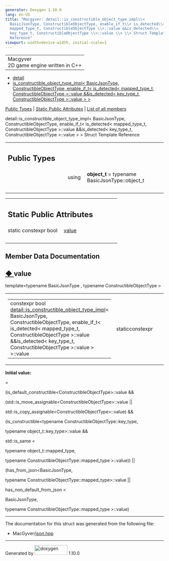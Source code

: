 ```yaml
---
generator: Doxygen 1.10.0
lang: en-US
title: "Macgyver: detail::is_constructible_object_type_impl\\<
  BasicJsonType, ConstructibleObjectType, enable_if_t\\< is_detected\\<
  mapped_type_t, ConstructibleObjectType \\>::value &&is_detected\\<
  key_type_t, ConstructibleObjectType \\>::value \\> \\> Struct Template
  Reference"
viewport: width=device-width, initial-scale=1
---
```


<div id="top">

<div id="titlearea">

<table data-cellspacing="0" data-cellpadding="0">
<colgroup>
<col style="width: 100%" />
</colgroup>
<tbody>
<tr id="projectrow" class="odd">
<td id="projectalign"><div id="projectname">
Macgyver
</div>
<div id="projectbrief">
2D game engine written in C++
</div></td>
</tr>
</tbody>
</table>

</div>

<div id="main-nav">

</div>

<div id="nav-path" class="navpath">

- <a href="namespacedetail.html" class="el">detail</a>
- <a
  href="structdetail_1_1is__constructible__object__type__impl_3_01_basic_json_type_00_01_constructible_oe3af2486927b63ecadb7a7d2ea385f2a.html"
  class="el">is_constructible_object_type_impl&lt; BasicJsonType,
  ConstructibleObjectType, enable_if_t&lt; is_detected&lt; mapped_type_t,
  ConstructibleObjectType &gt;::value &amp;&amp;is_detected&lt;
  key_type_t, ConstructibleObjectType &gt;::value &gt; &gt;</a>

</div>

</div>

<div class="header">

<div class="summary">

[Public Types](#pub-types) \| [Static Public
Attributes](#pub-static-attribs) \| [List of all
members](structdetail_1_1is__constructible__object__type__impl_3_01_basic_json_type_00_01_constructible_o47d3f1d858163de67321be81dde3c5a8.html)

</div>

<div class="headertitle">

<div class="title">

detail::is_constructible_object_type_impl\< BasicJsonType,
ConstructibleObjectType, enable_if_t\< is_detected\< mapped_type_t,
ConstructibleObjectType \>::value &&is_detected\< key_type_t,
ConstructibleObjectType \>::value \> \> Struct Template Reference

</div>

</div>

</div>

<div class="contents">

<table class="memberdecls">
<colgroup>
<col style="width: 50%" />
<col style="width: 50%" />
</colgroup>
<tbody>
<tr class="odd heading">
<td colspan="2"><h2 id="public-types" class="groupheader"><span
id="pub-types"></span> Public Types</h2></td>
</tr>
<tr id="r_a4d2f18ba45ed33ff1e6f7be379ec3ecb"
class="even memitem:a4d2f18ba45ed33ff1e6f7be379ec3ecb">
<td class="memItemLeft" style="text-align: right;"
data-valign="top"><span id="a4d2f18ba45ed33ff1e6f7be379ec3ecb"></span>
using </td>
<td class="memItemRight" data-valign="bottom"><strong>object_t</strong>
= typename BasicJsonType::object_t</td>
</tr>
<tr class="odd separator:a4d2f18ba45ed33ff1e6f7be379ec3ecb">
<td colspan="2" class="memSeparator"> </td>
</tr>
</tbody>
</table>

<table class="memberdecls">
<colgroup>
<col style="width: 50%" />
<col style="width: 50%" />
</colgroup>
<tbody>
<tr class="odd heading">
<td colspan="2"><h2 id="static-public-attributes"
class="groupheader"><span id="pub-static-attribs"></span> Static Public
Attributes</h2></td>
</tr>
<tr id="r_ab3313b72e45caf312e3464d32fff3e67"
class="even memitem:ab3313b72e45caf312e3464d32fff3e67">
<td class="memItemLeft" style="text-align: right;"
data-valign="top">static constexpr bool </td>
<td class="memItemRight" data-valign="bottom"><a
href="#ab3313b72e45caf312e3464d32fff3e67" class="el">value</a></td>
</tr>
<tr class="odd separator:ab3313b72e45caf312e3464d32fff3e67">
<td colspan="2" class="memSeparator"> </td>
</tr>
</tbody>
</table>

## Member Data Documentation

<span id="ab3313b72e45caf312e3464d32fff3e67"></span>

## <span class="permalink">[◆ ](#ab3313b72e45caf312e3464d32fff3e67)</span>value

<div class="memitem">

<div class="memproto">

<div class="memtemplate">

template\<typename BasicJsonType , typename ConstructibleObjectType \>

</div>

<table class="mlabels">
<colgroup>
<col style="width: 50%" />
<col style="width: 50%" />
</colgroup>
<tbody>
<tr class="odd">
<td class="mlabels-left"><table class="memname">
<tbody>
<tr class="odd">
<td class="memname">constexpr bool <a
href="structdetail_1_1is__constructible__object__type__impl.html"
class="el">detail::is_constructible_object_type_impl</a>&lt;
BasicJsonType, ConstructibleObjectType, enable_if_t&lt; is_detected&lt;
mapped_type_t, ConstructibleObjectType &gt;::value
&amp;&amp;is_detected&lt; key_type_t, ConstructibleObjectType
&gt;::value &gt; &gt;::value</td>
</tr>
</tbody>
</table></td>
<td class="mlabels-right"><span class="mlabels"><span
class="mlabel">static</span><span
class="mlabel">constexpr</span></span></td>
</tr>
</tbody>
</table>

</div>

<div class="memdoc">

**Initial value:**

<div class="fragment">

<div class="line">

=

</div>

<div class="line">

(is_default_constructible\<ConstructibleObjectType\>::value &&

</div>

<div class="line">

(std::is_move_assignable\<ConstructibleObjectType\>::value \|\|

</div>

<div class="line">

std::is_copy_assignable\<ConstructibleObjectType\>::value) &&

</div>

<div class="line">

(is_constructible\<<span class="keyword">typename</span>
ConstructibleObjectType::key_type,

</div>

<div class="line">

<span class="keyword">typename</span> object_t::key_type\>::value &&

</div>

<div class="line">

std::is_same \<

</div>

<div class="line">

<span class="keyword">typename</span> object_t::mapped_type,

</div>

<div class="line">

<span class="keyword">typename</span>
ConstructibleObjectType::mapped_type \>::value)) \|\|

</div>

<div class="line">

(has_from_json\<BasicJsonType,

</div>

<div class="line">

<span class="keyword">typename</span>
ConstructibleObjectType::mapped_type\>::value \|\|

</div>

<div class="line">

has_non_default_from_json \<

</div>

<div class="line">

BasicJsonType,

</div>

<div class="line">

<span class="keyword">typename</span>
ConstructibleObjectType::mapped_type \>::value)

</div>

</div>

</div>

</div>

------------------------------------------------------------------------

The documentation for this struct was generated from the following file:

- MacGyver/<a href="json_8hpp_source.html" class="el">json.hpp</a>

</div>

------------------------------------------------------------------------

<span class="small">Generated
by [<img src="doxygen.svg" class="footer" width="104" height="31"
alt="doxygen" />](https://www.doxygen.org/index.html) 1.10.0</span>
